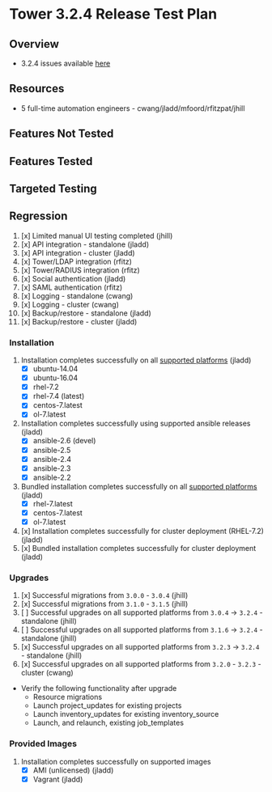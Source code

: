 # Tower 3.2.4 Release Test Plan

## Overview

* 3.2.4 issues available [here](https://github.com/ansible/tower/issues?q=is%3Aissue+milestone%3Arelease_3.2.4+is%3Aopen)

## Resources
* 5 full-time automation engineers - cwang/jladd/mfoord/rfitzpat/jhill

## Features Not Tested

## Features Tested

## Targeted Testing

## Regression
1. [x] Limited manual UI testing completed (jhill)
1. [x] API integration - standalone (jladd)
1. [x] API integration - cluster (jladd)
1. [x] Tower/LDAP integration (rfitz)
1. [x] Tower/RADIUS integration (rfitz)
1. [x] Social authentication (jladd)
1. [x] SAML authentication (rfitz)
1. [x] Logging - standalone (cwang)
1. [x] Logging - cluster (cwang)
1. [x] Backup/restore - standalone (jladd)
1. [x] Backup/restore - cluster (jladd)

### Installation
1. Installation completes successfully on all [supported platforms](https://docs.ansible.com/ansible-tower/3.2.3/html/installandreference/requirements_refguide.html) (jladd)
    * [x] ubuntu-14.04
    * [x] ubuntu-16.04
    * [x] rhel-7.2
    * [x] rhel-7.4 (latest)
    * [x] centos-7.latest
    * [x] ol-7.latest
1. Installation completes successfully using supported ansible releases (jladd)
    * [x] ansible-2.6 (devel)
    * [x] ansible-2.5
    * [x] ansible-2.4
    * [x] ansible-2.3
    * [x] ansible-2.2
1. Bundled installation completes successfully on all [supported platforms](https://docs.ansible.com/ansible-tower/3.2.3/html/installandreference/tower_installer.html#bundled-install) (jladd)
    * [x] rhel-7.latest
    * [x] centos-7.latest
    * [x] ol-7.latest
1. [x] Installation completes successfully for cluster deployment (RHEL-7.2) (jladd)
1. [x] Bundled installation completes successfully for cluster deployment (jladd)

### Upgrades
1. [x] Successful migrations from `3.0.0` - `3.0.4` (jhill)
1. [x] Successful migrations from `3.1.0` - `3.1.5` (jhill)
1. [ ] Successful upgrades on all supported platforms from `3.0.4` -> `3.2.4` - standalone (jhill)
1. [ ] Successful upgrades on all supported platforms from `3.1.6` -> `3.2.4` - standalone (jhill)
1. [x] Successful upgrades on all supported platforms from `3.2.3` -> `3.2.4` - standalone (jhill)
1. [x] Successful upgrades on all supported platforms from `3.2.0` - `3.2.3` - cluster (cwang)

* Verify the following functionality after upgrade
    * Resource migrations
    * Launch project_updates for existing projects
    * Launch inventory_updates for existing inventory_source
    * Launch, and relaunch, existing job_templates

### Provided Images
1. Installation completes successfully on supported images
    * [x] AMI (unlicensed) (jladd)
    * [x] Vagrant (jladd)
